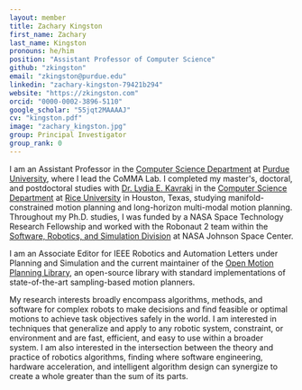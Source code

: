 ```yaml
---
layout: member
title: Zachary Kingston
first_name: Zachary
last_name: Kingston
pronouns: he/him
position: "Assistant Professor of Computer Science"
github: "zkingston"
email: "zkingston@purdue.edu"
linkedin: "zachary-kingston-79421b294"
website: "https://zkingston.com"
orcid: "0000-0002-3896-5110"
google_scholar: "55jqt2MAAAAJ"
cv: "kingston.pdf"
image: "zachary_kingston.jpg"
group: Principal Investigator
group_rank: 0
---
```


I am an Assistant Professor in the [Computer Science Department](https://www.cs.purdue.edu/) at [Purdue University](https://www.purdue.edu/), where I lead the CoMMA Lab.
I completed my master's, doctoral, and postdoctoral studies with [Dr. Lydia E. Kavraki](https://kavrakilab.org/) in the [Computer Science Department](https://cs.rice.edu/) at [Rice University](https://www.rice.edu/) in Houston, Texas, studying manifold-constrained motion planning and long-horizon multi-modal motion planning.
Throughout my Ph.D. studies, I was funded by a NASA Space Technology Research Fellowship and worked with the Robonaut 2 team within the [Software, Robotics, and Simulation Division](https://www.nasa.gov/software-robotics-and-simulation-division/) at NASA Johnson Space Center.

I am an Associate Editor for IEEE Robotics and Automation Letters under Planning and Simulation and the current maintainer of the [Open Motion Planning Library](https://ompl.kavrakilab.org/), an open-source library with standard implementations of state-of-the-art sampling-based motion planners.

My research interests broadly encompass algorithms, methods, and software for complex robots to make decisions and find feasible or optimal motions to achieve task objectives safely in the world.
I am interested in techniques that generalize and apply to any robotic system, constraint, or environment and are fast, efficient, and easy to use within a broader system.
I am also interested in the intersection between the theory and practice of robotics algorithms, finding where software engineering, hardware acceleration, and intelligent algorithm design can synergize to create a whole greater than the sum of its parts.
